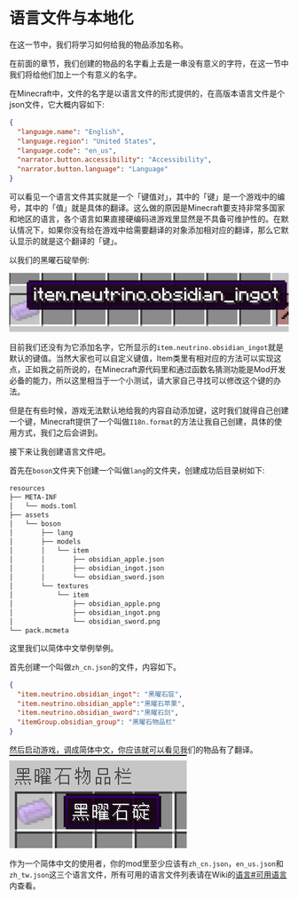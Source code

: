 # 语言文件与本地化

在这一节中，我们将学习如何给我的物品添加名称。

在前面的章节，我们创建的物品的名字看上去是一串没有意义的字符，在这一节中我们将给他们加上一个有意义的名字。

在Minecraft中，文件的名字是以语言文件的形式提供的，在高版本语言文件是个json文件，它大概内容如下:

```json
{
  "language.name": "English",
  "language.region": "United States",
  "language.code": "en_us",
  "narrator.button.accessibility": "Accessibility",
  "narrator.button.language": "Language"
}
```

可以看见一个语言文件其实就是一个「键值对」，其中的「键」是一个游戏中的编号，其中的「值」就是具体的翻译。这么做的原因是Minecraft要支持非常多国家和地区的语言，各个语言如果直接硬编码进游戏里显然是不具备可维护性的。在默认情况下，如果你没有给在游戏中给需要翻译的对象添加相对应的翻译，那么它默认显示的就是这个翻译的「键」。

以我们的黑曜石碇举例:

![image-20200427213837119](i18n.assets/image-20200427213837119.png) 

目前我们还没有为它添加名字，它所显示的`item.neutrino.obsidian_ingot`就是默认的键值。当然大家也可以自定义键值，Item类里有相对应的方法可以实现这点，正如我之前所说的，在Minecraft源代码里和通过函数名猜测功能是Mod开发必备的能力，所以这里相当于一个小测试，请大家自己寻找可以修改这个键的办法。

但是在有些时候，游戏无法默认地给我的内容自动添加键，这时我们就得自己创建一个键，Minecraft提供了一个叫做`I18n.format`的方法让我自己创建，具体的使用方式，我们之后会讲到。

接下来让我创建语言文件吧。

首先在`boson`文件夹下创建一个叫做`lang`的文件夹，创建成功后目录树如下:

```
resources
├── META-INF
│   └── mods.toml
├── assets
│   └── boson
│       ├── lang
│       ├── models
│       │   └── item
│       │       ├── obsidian_apple.json
│       │       ├── obsidian_ingot.json
│       │       └── obsidian_sword.json
│       └── textures
│           └── item
│               ├── obsidian_apple.png
│               ├── obsidian_ingot.png
│               └── obsidian_sword.png
└── pack.mcmeta
```

这里我们以简体中文举例举例。

首先创建一个叫做`zh_cn.json`的文件，内容如下。

```json
{
  "item.neutrino.obsidian_ingot": "黑曜石锭",
  "item.neutrino.obsidian_apple":"黑曜石苹果",
  "item.neutrino.obsidian_sword":"黑曜石剑",
  "itemGroup.obsidian_group": "黑曜石物品栏"
}
```

然后启动游戏，调成简体中文，你应该就可以看见我们的物品有了翻译。![image-20200427220407913](i18n.assets/image-20200427220407913.png)

作为一个简体中文的使用者，你的mod里至少应该有`zh_cn.json`，`en_us.json`和`zh_tw.json`这三个语言文件，所有可用的语言文件列表请在Wiki的[语言#可用语言](https://minecraft-zh.gamepedia.com/index.php?title=语言&variant=zh#可用语言)内查看。